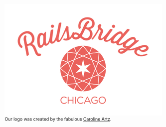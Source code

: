![RailsBridge Chicago Primary](primary/dark_pink/dark_pink.svg)
Our logo was created by the fabulous [Caroline Artz](http://www.carolineartz.me/).
